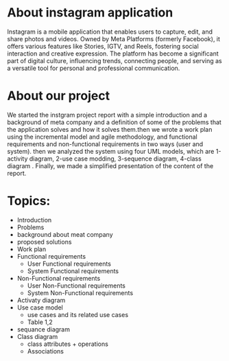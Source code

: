 # About instagram application
Instagram is a mobile application that enables users to capture, edit, and share photos and videos. Owned by Meta Platforms (formerly Facebook), it offers various
features like Stories, IGTV, and Reels, fostering social interaction and creative expression. The platform has become a significant part of digital culture,
influencing trends, connecting people, and serving as a versatile tool for personal and professional communication.

# About our project
We started the instgram project report with a simple introduction and a background of meta company and a definition of some of the problems
that the application solves and how it solves them.then we wrote a work plan using the incremental model and agile methodology,
and functional requirements and non-functional requirements in two ways (user and system).
then we analyzed the system using four UML models, which are 1-activity diagram, 2-use case modding, 3-sequence diagram, 4-class diagram .
Finally, we made a simplified presentation of the content of the report.

# Topics:
* Introduction
* Problems
* background about meat company
* proposed solutions
* Work plan
* Functional requirements
   - User Functional requirements
   - System Functional requirements
* Non-Functional requirements
   - User Non-Functional requirements
   - System Non-Functional requirements
* Activaty diagram
* Use case model
   - use cases and its related use cases
   - Table 1,2
* sequance diagram
* Class diagram
   - class attributes + operations
   - Associations
